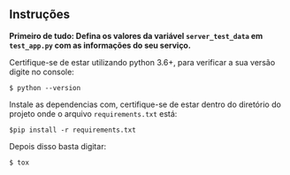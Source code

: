 ## Instruções

**Primeiro de tudo: Defina os valores da variável
`server_test_data` em `test_app.py` com as informações
do seu serviço.** 


Certifique-se de estar utilizando python 3.6+, para
verificar a sua versão digite no console:

```
$ python --version
```

Instale as dependencias com, certifique-se de
estar dentro do diretório do projeto onde
o arquivo `requirements.txt` está:

```
$pip install -r requirements.txt
```

Depois disso basta digitar:

```
$ tox
```


